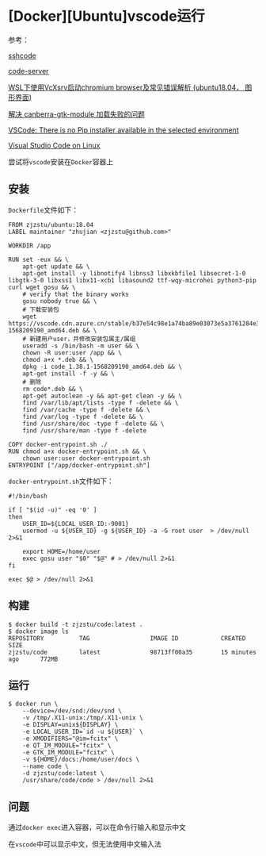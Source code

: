 
# [Docker][Ubuntu]vscode运行

参考：

[sshcode](https://github.com/cdr/sshcode)

[code-server](https://github.com/cdr/code-server)

[WSL下使用VcXsrv启动chromium browser及常见错误解析 (ubuntu18.04， 图形界面)](https://www.cnblogs.com/freestylesoccor/articles/9630758.html)

[解决 canberra-gtk-module 加载失败的问题](https://blog.csdn.net/Longyu_wlz/article/details/85254588)

[VSCode: There is no Pip installer available in the selected environment](https://stackoverflow.com/questions/50993566/vscode-there-is-no-pip-installer-available-in-the-selected-environment)

[Visual Studio Code on Linux](https://code.visualstudio.com/docs/setup/linux)

尝试将`vscode`安装在`Docker`容器上

## 安装

`Dockerfile`文件如下：

```
FROM zjzstu/ubuntu:18.04
LABEL maintainer "zhujian <zjzstu@github.com>"

WORKDIR /app

RUN set -eux && \
	apt-get update && \
	apt-get install -y libnotify4 libnss3 libxkbfile1 libsecret-1-0 libgtk-3-0 libxss1 libx11-xcb1 libasound2 ttf-wqy-microhei python3-pip curl wget gosu && \
	# verify that the binary works
	gosu nobody true && \
	# 下载安装包
	wget https://vscode.cdn.azure.cn/stable/b37e54c98e1a74ba89e03073e5a3761284e3ffb0/code_1.38.1-1568209190_amd64.deb && \
	# 新建用户user，并修改安装包属主/属组
	useradd -s /bin/bash -m user && \
	chown -R user:user /app && \
	chmod a+x *.deb && \
	dpkg -i code_1.38.1-1568209190_amd64.deb && \
	apt-get install -f -y && \
	# 删除
	rm code*.deb && \ 
	apt-get autoclean -y && apt-get clean -y && \
	find /var/lib/apt/lists -type f -delete && \
	find /var/cache -type f -delete && \
	find /var/log -type f -delete && \
	find /usr/share/doc -type f -delete && \
	find /usr/share/man -type f -delete

COPY docker-entrypoint.sh ./
RUN chmod a+x docker-entrypoint.sh && \
	chown user:user docker-entrypoint.sh
ENTRYPOINT ["/app/docker-entrypoint.sh"]
```

`docker-entrypoint.sh`文件如下：

```
#!/bin/bash

if [ "$(id -u)" -eq '0' ]
then
    USER_ID=${LOCAL_USER_ID:-9001}
    usermod -u ${USER_ID} -g ${USER_ID} -a -G root user  > /dev/null 2>&1
    
    export HOME=/home/user
    exec gosu user "$0" "$@" # > /dev/null 2>&1
fi

exec $@ > /dev/null 2>&1
```

## 构建

```
$ docker build -t zjzstu/code:latest .
$ docker image ls
REPOSITORY          TAG                 IMAGE ID            CREATED             SIZE
zjzstu/code         latest              98713ff00a35        15 minutes ago      772MB
```

## 运行

```
$ docker run \
    --device=/dev/snd:/dev/snd \
    -v /tmp/.X11-unix:/tmp/.X11-unix \
    -e DISPLAY=unix${DISPLAY} \
    -e LOCAL_USER_ID=`id -u ${USER}` \
    -e XMODIFIERS="@im=fcitx" \
    -e QT_IM_MODULE="fcitx" \
    -e GTK_IM_MODULE="fcitx" \
    -v ${HOME}/docs:/home/user/docs \
    --name code \
    -d zjzstu/code:latest \
    /usr/share/code/code > /dev/null 2>&1
```

## 问题

通过`docker exec`进入容器，可以在命令行输入和显示中文

在`vscode`中可以显示中文，但无法使用中文输入法